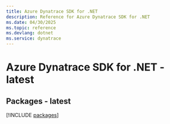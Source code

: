 ```yaml
---
title: Azure Dynatrace SDK for .NET
description: Reference for Azure Dynatrace SDK for .NET
ms.date: 04/30/2025
ms.topic: reference
ms.devlang: dotnet
ms.service: dynatrace
---
```

# Azure Dynatrace SDK for .NET - latest
## Packages - latest
[!INCLUDE [packages](dynatrace-index.md)]